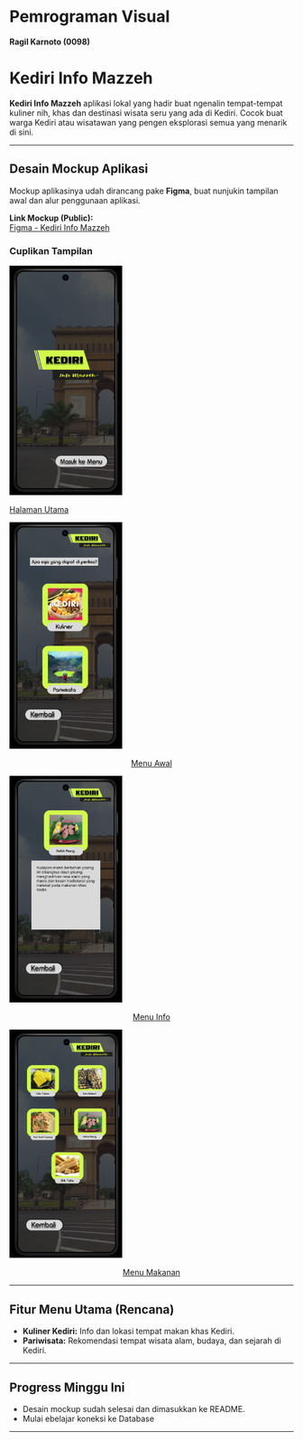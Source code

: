 # Pemrograman Visual  
**Ragil Karnoto (0098)**

# Kediri Info Mazzeh

**Kediri Info Mazzeh** aplikasi lokal yang hadir buat ngenalin tempat-tempat kuliner nih, khas dan destinasi wisata seru yang ada di Kediri. Cocok buat warga Kediri atau wisatawan yang pengen eksplorasi semua yang menarik di sini.

---

## Desain Mockup Aplikasi

Mockup aplikasinya udah dirancang pake **Figma**, buat nunjukin tampilan awal dan alur penggunaan aplikasi.

 **Link Mockup (Public):**  
[Figma - Kediri Info Mazzeh](https://www.figma.com/proto/Wsp4Oqj9kb8vP0Zbgq9kFc/0098_Ragil-Karnoto?node-id=2-4&t=xRAVCeNpwb1oJs4M-1)


### Cuplikan Tampilan

<p align="left" style="display: flex; justify-content: flex-start; gap: 20px;">
  <a href="Aplikasi Kediri Mazzeh/Asset/Gambar/mockup-preview1.png" target="_blank" style="text-align: center;">
    <img src="Aplikasi Kediri Mazzeh/Asset/Gambar/Home Kediri Info Mazzeh.png" alt="Home Kediri Info Mazzeh.png" width="200">
    <p>Halaman Utama</p>
  </a>
  <a href="Aplikasi Kediri Mazzeh/Asset/Gambar/mockup-preview2.png" target="_blank" style="text-align: center;">
    <img src="Aplikasi Kediri Mazzeh/Asset/Gambar/Menu Awal.png" alt="Menu Awal.png" width="200">
    <p>Menu Awal</p>
  </a>
  <a href="Aplikasi Kediri Mazzeh/Asset/Gambar/mockup-preview3.png" target="_blank" style="text-align: center;">
    <img src="Aplikasi Kediri Mazzeh/Asset/Gambar/Menu Info.png" alt="Menu Info.png" width="200">
    <p>Menu Info</p>
  </a>
  <a href="Aplikasi Kediri Mazzeh/Asset/Gambar/mockup-preview4.png" target="_blank" style="text-align: center;">
    <img src="Aplikasi Kediri Mazzeh/Asset/Gambar/Menu Makanan.png" alt="Menu Makanan.png" width="200">
    <p>Menu Makanan</p>
  </a>
</p>

---

##  Fitur Menu Utama (Rencana)

-  **Kuliner Kediri:** Info dan lokasi tempat makan khas Kediri.  
-  **Pariwisata:** Rekomendasi tempat wisata alam, budaya, dan sejarah di Kediri.  

---

## Progress Minggu Ini

- Desain mockup sudah selesai dan dimasukkan ke README.  
- Mulai ebelajar koneksi ke Database

---



